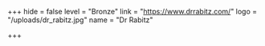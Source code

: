 +++
hide = false
level = "Bronze"
link = "https://www.drrabitz.com/"
logo = "/uploads/dr_rabitz.jpg"
name = "Dr Rabitz"

+++
